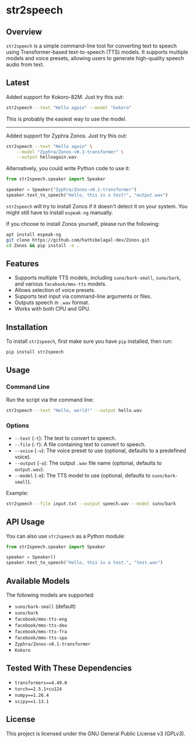 # str2speech

## Overview
`str2speech` is a simple command-line tool for converting text to speech using Transformer-based text-to-speech (TTS) models. It supports multiple models and voice presets, allowing users to generate high-quality speech audio from text.

## Latest

Added support for Kokoro-82M. Just try this out:

```bash
str2speech --text "Hello again" --model "kokoro"
```

This is probably the easiest way to use the model.

---

Added support for Zyphra Zonos. Just try this out:

```bash
str2speech --text "Hello again" \
    --model "Zyphra/Zonos-v0.1-transformer" \
    --output helloagain.wav
```

Alternatively, you could write Python code to use it:

```python
from str2speech.speaker import Speaker

speaker = Speaker("Zyphra/Zonos-v0.1-transformer")
speaker.text_to_speech("Hello, this is a test!", "output.wav")
```

`str2speech` will try to install Zonos if it doesn't detect it
on your system. You might still have to install `espeak-ng` manually.

If you choose to install Zonos yourself, please run the following:

```bash
apt install espeak-ng
git clone https://github.com/hathibelagal-dev/Zonos.git
cd Zonos && pip install -e .
```

## Features
- Supports multiple TTS models, including `suno/bark-small`, `suno/bark`, and various `facebook/mms-tts` models.
- Allows selection of voice presets.
- Supports text input via command-line arguments or files.
- Outputs speech in `.wav` format.
- Works with both CPU and GPU.

## Installation

To install `str2speech`, first make sure you have `pip` installed, then run:

```sh
pip install str2speech
```

## Usage

### Command Line
Run the script via the command line:

```sh
str2speech --text "Hello, world!" --output hello.wav
```

### Options
- `--text` (`-t`): The text to convert to speech.
- `--file` (`-f`): A file containing text to convert to speech.
- `--voice` (`-v`): The voice preset to use (optional, defaults to a predefined voice).
- `--output` (`-o`): The output `.wav` file name (optional, defaults to `output.wav`).
- `--model` (`-m`): The TTS model to use (optional, defaults to `suno/bark-small`).

Example:
```sh
str2speech --file input.txt --output speech.wav --model suno/bark
```

## API Usage

You can also use `str2speech` as a Python module:

```python
from str2speech.speaker import Speaker

speaker = Speaker()
speaker.text_to_speech("Hello, this is a test.", "test.wav")
```

## Available Models

The following models are supported:
- `suno/bark-small` (default)
- `suno/bark`
- `facebook/mms-tts-eng`
- `facebook/mms-tts-deu`
- `facebook/mms-tts-fra`
- `facebook/mms-tts-spa`
- `Zyphra/Zonos-v0.1-transformer`
- `Kokoro`

## Tested With These Dependencies
- `transformers==4.49.0`
- `torch==2.5.1+cu124`
- `numpy==1.26.4`
- `scipy==1.13.1`

## License
This project is licensed under the GNU General Public License v3 (GPLv3).